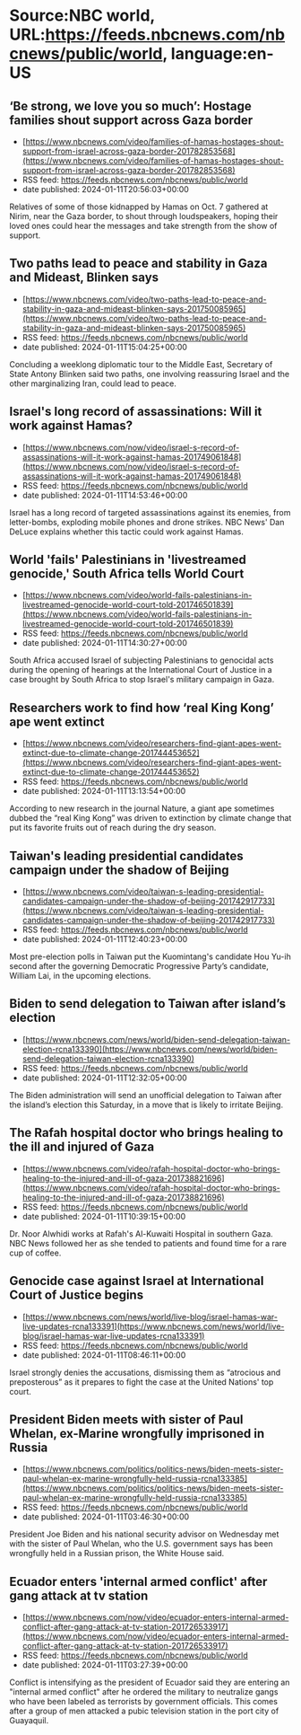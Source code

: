 # Source:NBC world, URL:https://feeds.nbcnews.com/nbcnews/public/world, language:en-US

## ‘Be strong, we love you so much’: Hostage families shout support across Gaza border
 - [https://www.nbcnews.com/video/families-of-hamas-hostages-shout-support-from-israel-across-gaza-border-201782853568](https://www.nbcnews.com/video/families-of-hamas-hostages-shout-support-from-israel-across-gaza-border-201782853568)
 - RSS feed: https://feeds.nbcnews.com/nbcnews/public/world
 - date published: 2024-01-11T20:56:03+00:00

Relatives of some of those kidnapped by Hamas on Oct. 7 gathered at Nirim, near the Gaza border, to shout through loudspeakers, hoping their loved ones could hear the messages and take strength from the show of support.

## Two paths lead to peace and stability in Gaza and Mideast, Blinken says
 - [https://www.nbcnews.com/video/two-paths-lead-to-peace-and-stability-in-gaza-and-mideast-blinken-says-201750085965](https://www.nbcnews.com/video/two-paths-lead-to-peace-and-stability-in-gaza-and-mideast-blinken-says-201750085965)
 - RSS feed: https://feeds.nbcnews.com/nbcnews/public/world
 - date published: 2024-01-11T15:04:25+00:00

Concluding a weeklong diplomatic tour to the Middle East, Secretary of State Antony Blinken said two paths, one involving reassuring Israel and the other marginalizing Iran, could lead to peace.

## Israel's long record of assassinations: Will it work against Hamas?
 - [https://www.nbcnews.com/now/video/israel-s-record-of-assassinations-will-it-work-against-hamas-201749061848](https://www.nbcnews.com/now/video/israel-s-record-of-assassinations-will-it-work-against-hamas-201749061848)
 - RSS feed: https://feeds.nbcnews.com/nbcnews/public/world
 - date published: 2024-01-11T14:53:46+00:00

Israel has a long record of targeted assassinations against its enemies, from letter-bombs, exploding mobile phones and drone strikes. NBC News' Dan DeLuce explains whether this tactic could work against Hamas.

## World 'fails' Palestinians in 'livestreamed genocide,' South Africa tells World Court
 - [https://www.nbcnews.com/video/world-fails-palestinians-in-livestreamed-genocide-world-court-told-201746501839](https://www.nbcnews.com/video/world-fails-palestinians-in-livestreamed-genocide-world-court-told-201746501839)
 - RSS feed: https://feeds.nbcnews.com/nbcnews/public/world
 - date published: 2024-01-11T14:30:27+00:00

South Africa accused Israel of subjecting Palestinians to genocidal acts during the opening of hearings at the International Court of Justice in a case brought by South Africa to stop Israel's military campaign in Gaza.

## Researchers work to find how ‘real King Kong’ ape went extinct
 - [https://www.nbcnews.com/video/researchers-find-giant-apes-went-extinct-due-to-climate-change-201744453652](https://www.nbcnews.com/video/researchers-find-giant-apes-went-extinct-due-to-climate-change-201744453652)
 - RSS feed: https://feeds.nbcnews.com/nbcnews/public/world
 - date published: 2024-01-11T13:13:54+00:00

According to new research in the journal Nature, a giant ape sometimes dubbed the “real King Kong” was driven to extinction by climate change that put its favorite fruits out of reach during the dry season.

## Taiwan's leading presidential candidates campaign under the shadow of Beijing
 - [https://www.nbcnews.com/video/taiwan-s-leading-presidential-candidates-campaign-under-the-shadow-of-beijing-201742917733](https://www.nbcnews.com/video/taiwan-s-leading-presidential-candidates-campaign-under-the-shadow-of-beijing-201742917733)
 - RSS feed: https://feeds.nbcnews.com/nbcnews/public/world
 - date published: 2024-01-11T12:40:23+00:00

Most pre-election polls in Taiwan put the Kuomintang's candidate Hou Yu-ih second after the governing Democratic Progressive Party’s candidate, William Lai, in the upcoming elections.

## Biden to send delegation to Taiwan after island’s election
 - [https://www.nbcnews.com/news/world/biden-send-delegation-taiwan-election-rcna133390](https://www.nbcnews.com/news/world/biden-send-delegation-taiwan-election-rcna133390)
 - RSS feed: https://feeds.nbcnews.com/nbcnews/public/world
 - date published: 2024-01-11T12:32:05+00:00

The Biden administration will send an unofficial delegation to Taiwan after the island’s election this Saturday, in a move that is likely to irritate Beijing.

## The Rafah hospital doctor who brings healing to the ill and injured of Gaza
 - [https://www.nbcnews.com/video/rafah-hospital-doctor-who-brings-healing-to-the-injured-and-ill-of-gaza-201738821696](https://www.nbcnews.com/video/rafah-hospital-doctor-who-brings-healing-to-the-injured-and-ill-of-gaza-201738821696)
 - RSS feed: https://feeds.nbcnews.com/nbcnews/public/world
 - date published: 2024-01-11T10:39:15+00:00

Dr. Noor Alwhidi works at Rafah's Al-Kuwaiti Hospital in southern Gaza. NBC News followed her as she tended to patients and found time for a rare cup of coffee.

## Genocide case against Israel at International Court of Justice begins
 - [https://www.nbcnews.com/news/world/live-blog/israel-hamas-war-live-updates-rcna133391](https://www.nbcnews.com/news/world/live-blog/israel-hamas-war-live-updates-rcna133391)
 - RSS feed: https://feeds.nbcnews.com/nbcnews/public/world
 - date published: 2024-01-11T08:46:11+00:00

Israel strongly denies the accusations, dismissing them as “atrocious and preposterous” as it prepares to fight the case at the United Nations' top court.

## President Biden meets with sister of Paul Whelan, ex-Marine wrongfully imprisoned in Russia
 - [https://www.nbcnews.com/politics/politics-news/biden-meets-sister-paul-whelan-ex-marine-wrongfully-held-russia-rcna133385](https://www.nbcnews.com/politics/politics-news/biden-meets-sister-paul-whelan-ex-marine-wrongfully-held-russia-rcna133385)
 - RSS feed: https://feeds.nbcnews.com/nbcnews/public/world
 - date published: 2024-01-11T03:46:30+00:00

President Joe Biden and his national security advisor on Wednesday met with the sister of Paul Whelan, who the U.S. government says has been wrongfully held in a Russian prison, the White House said.

## Ecuador enters 'internal armed conflict' after gang attack at tv station
 - [https://www.nbcnews.com/now/video/ecuador-enters-internal-armed-conflict-after-gang-attack-at-tv-station-201726533917](https://www.nbcnews.com/now/video/ecuador-enters-internal-armed-conflict-after-gang-attack-at-tv-station-201726533917)
 - RSS feed: https://feeds.nbcnews.com/nbcnews/public/world
 - date published: 2024-01-11T03:27:39+00:00

Conflict is intensifying as the president of Ecuador said they are entering an "internal armed conflict" after he ordered the military to neutralize gangs who have been labeled as terrorists by government officials. This comes after a group of men attacked a pubic television station in the port city of Guayaquil.

